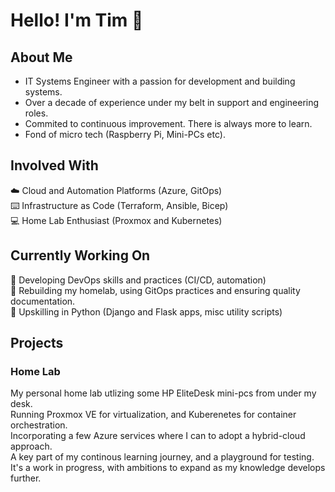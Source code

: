 # Hello! I'm Tim :wave:

## About Me

- IT Systems Engineer with a passion for development and building systems.  
- Over a decade of experience under my belt in support and engineering roles.  
- Commited to continuous improvement. There is always more to learn.  
- Fond of micro tech (Raspberry Pi, Mini-PCs etc).

## Involved With

:cloud: Cloud and Automation Platforms (Azure, GitOps)  
:keyboard: Infrastructure as Code (Terraform, Ansible, Bicep)  
:computer: Home Lab Enthusiast (Proxmox and Kubernetes)  

## Currently Working On

:robot: Developing DevOps skills and practices (CI/CD, automation)  
:wrench: Rebuilding my homelab, using GitOps practices and ensuring quality documentation.  
:snake: Upskilling in Python (Django and Flask apps, misc utility scripts)  

## Projects

### Home Lab

My personal home lab utlizing some HP EliteDesk mini-pcs from under my desk.  
Running Proxmox VE for virtualization, and Kuberenetes for container orchestration.  
Incorporating a few Azure services where I can to adopt a hybrid-cloud approach.  
A key part of my continous learning journey, and a playground for testing.  
It's a work in progress, with ambitions to expand as my knowledge develops further.  

